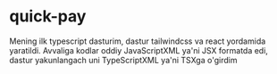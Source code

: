 # quick-pay
Mening ilk typescript dasturim, dastur tailwindcss va react yordamida yaratildi.
Avvaliga kodlar oddiy JavaScriptXML ya'ni JSX formatda edi, dastur yakunlangach uni TypeScriptXML ya'ni TSXga o'girdim
